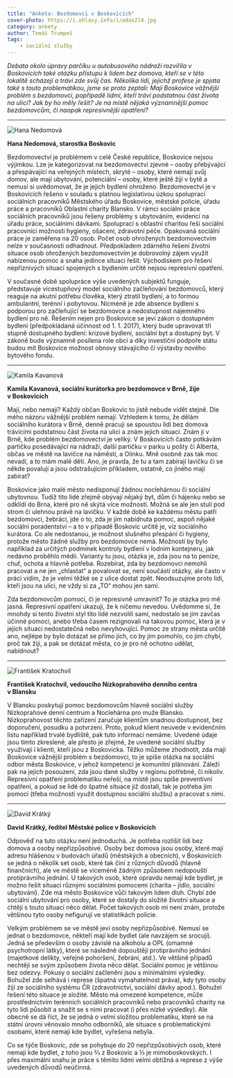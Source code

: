 ```yaml
---
title: "Anketa: Bezdomovci v Boskovicích"
cover-photo: https://i.ohlasy.info/i/odas2l4.jpg
category: ankety
author: Tomáš Trumpeš
tags:
    - sociální služby
---
```


*Debata okolo úpravy parčíku u autobusového nádraží rozvířila v Boskovicích také otázku přístupu k lidem bez domova, kteří se v této lokalitě scházejí a tráví zde svůj čas. Několika lidí, jejichž profese je spjata také s touto problematikou, jsme se proto zeptali: Mají Boskovice vážnější problém s bezdomovci, popřípadě lidmi, kteří tráví podstatnou část života na ulici? Jak by ho měly řešit? Je na místě nějaká významnější pomoc bezdomovcům, či naopak represivnější opatření?*

---

<img src="https://i.ohlasy.info/i/ot0sgji.jpg" class="profile-picture" alt="Hana Nedomová">

**Hana Nedomová, starostka Boskovic**

Bezdomovectví je problémem v celé České republice, Boskovice nejsou výjimkou. Lze je kategorizovat na bezdomovectví zjevné – osoby přebývající a přespávající na veřejných místech, skryté – osoby, které nemají svůj domov, ale mají ubytování, potenciální – osoby, které ještě žijí v bytě a nemusí si uvědomovat, že je jejich bydlení ohroženo. Bezdomovectví je v Boskovicích řešeno v souladu s platnou legislativou úzkou spoluprací sociálních pracovníků Městského úřadu Boskovice, městské policie, úřadu práce a pracovníků Oblastní charity Blansko. V rámci sociální práce sociálních pracovníků jsou řešeny problémy s ubytováním, evidencí na úřadu práce, sociálními dávkami. Spoluprací s oblastní charitou řeší sociální pracovníci možnosti hygieny, ošacení, zdravotní péče. Opakovaná sociální práce je zaměřena na 20 osob. Počet osob ohrožených bezdomovectvím nelze v současnosti odhadnout. Předpokladem zdárného řešení životní situace osob ohrožených bezdomovectvím je dobrovolný zájem využít nabízenou pomoc a snaha jedince situaci řešit. Východiskem pro řešení nepříznivých situací spojených s bydlením určitě nejsou represivní opatření.

V současné době spolupráce výše uvedených subjektů funguje, představuje vícestupňový model sociálního začleňování bezdomovců, který reaguje na akutní potřebu člověka, který ztratil bydlení, a to formou ambulantní, terénní i pobytovou. Nicméně je zde absence bydlení s podporou pro začleňující se bezdomovce a nedostupnost nájemného bydlení pro ně. Řešením nejen pro Boskovice se jeví zákon o dostupném bydlení (předpokládaná účinnost od 1. 1. 2017), který bude upravovat tři stupně dostupného bydlení: krizové bydlení, sociální byt a dostupný byt. V zákoně bude významně posílena role obcí a díky investiční podpoře státu budou mít Boskovice možnost obnovy stávajícího či výstavby nového bytového fondu.

---

<img src="https://i.ohlasy.info/i/zsabqie.jpg" class="profile-picture" alt="Kamila Kavanová">

**Kamila Kavanová, sociální kurátorka pro bezdomovce v Brně, žije v Boskovicích**

Mají, nebo nemají? Každý občan Boskovic to jistě nebude vidět stejně. Dle mého názoru vážnější problém nemají. Vzhledem k tomu, že dělám sociálního kurátora v Brně, denně pracuji se spoustou lidí bez domova trávícími podstatnou část života na ulici a znám jejich situaci. Znám ji v Brně, kde problém bezdomovectví je veliký. V Boskovicích často potkávám partičku posedávající na nádraží, další partičku v parku u pošty či Alberta, občas ve městě na lavičce na náměstí, a Olinku. Mně osobně zas tak moc nevadí, a to mám malé děti.  Ano, je pravda, že tu a tam zabírají lavičku či se někde povalují a jsou odstrašujícím příkladem, ostatně, co jiného mají zabírat?

Boskovice jako malé město nedisponují žádnou noclehárnou či sociální ubytovnou. Tudíž tito lidé zřejmě obývají nějaký byt, dům či hájenku nebo se odklidí do Brna, které pro ně skýtá více možností. Možná se ale jen stulí pod strom či ulehnou právě na lavičku. V každé době ke každému městu patří bezdomovci, žebráci, jde o to, zda je jim nabídnuta pomoc, aspoň nějaké sociální poradentství – a to v případě Boskovic určitě je, viz sociálního kurátora. Co ale nedostanou, je možnost slušného přespání či hygieny, protože město žádné služby pro bezdomovce nemá. Možností by bylo například za určitých podmínek kontroly bydlení v lodním kontejneru, jak nedávno proběhlo médii. Varianty tu jsou, otázka je, zda jsou na to peníze, chuť, ochota a hlavně potřeba. Rozebírat, zda by bezdomovci nemohli pracovat a ne jen „chlastat“ a povalovat se, není součástí otázky, ale často v práci vidím, že je velmi těžké se z ulice dostat zpět. Neodsuzujme proto lidi, kteří jsou na ulici, ne vždy si za „TO“ mohou jen sami.

Zda bezdomovcům pomoci, či je represivně umravnit? To je otázka pro mě jasná. Represivní opatření ukazují, že k ničemu nevedou. Uvědomme si, že mnohdy si tento životní styl tito lidé nezvolili sami, nedostalo se jim zavčas účinné pomoci, anebo třeba časem rezignovali na takovou pomoc, která je v jejich situaci nedostatečná nebo nevyhovující. Pomoc ze strany města určitě ano, nejlépe by bylo dotázat se přímo jich, co by jim pomohlo, co jim chybí, proč tak žijí, a pak se dotázat města, co je pro ně ochotno udělat, nabídnout?

---

<img src="https://i.ohlasy.info/i/2wbdodn.jpg" class="profile-picture" alt="František Kratochvil">

**František Kratochvil, vedoucího Nízkoprahového denního centra v Blansku**

V Blansku poskytují pomoc bezdomovcům hlavně sociální služby Nízkoprahové denní centrum a Noclehárna pro muže Blansko. Nízkoprahovost těchto zařízení zaručuje klientům snadnou dostupnost, bez doporučení, posudku a potvrzení. Proto, pokud klient neuvede v evidenčním listu například trvalé bydliště, pak tuto informaci nemáme. Uvedené údaje jsou tímto zkreslené, ale přesto je zřejmé, že uvedené sociální služby využívají i klienti, kteří jsou z Boskovicka. Těžko můžeme zhodnotit, zda mají Boskovice vážnější problém s bezdomovci, to je spíše otázka na sociální odbor města Boskovice, v jehož kompetenci je komunitní plánování. Záleží pak na jejich posouzení, zda jsou dané služby v regionu potřebné, či nikoliv.
Represivní opatření problematiku neřeší, na místě jsou spíše preventivní opatření, a pokud se lidé do špatné situace již dostali, tak je potřeba jim pomoci (třeba možností využít dostupnou sociální službu) a pracovat s nimi.

---

<img src="https://i.ohlasy.info/i/hw8op39.jpg" class="profile-picture" alt="David Krátký">

**David Krátký, ředitel Městské police v Boskovicích**

Odpověď na tuto otázku není jednoduchá. Je potřeba rozlišit lidi bez domova a osoby nepřizpůsobivé. Osoby bez domova jsou osoby, které mají adresu hlášenou v budovách úřadů (městských a obecních), v Boskovicích se jedná o několik set osob, které tak činí z různých důvodů (hlavně finančních), ale ve městě se víceméně žádným způsobem nedopouští protiprávního jednání. U takových osob, které opravdu nemají kde bydlet, je možno řešit situaci různými sociálními pomocemi (charita – jídlo, sociální ubytování). Zde má město Boskovice vůči takovým lidem dluh. Chybí zde sociální ubytování pro osoby, které se dostaly do složité životní situace a chtějí s touto situací něco dělat. Počet takových osob mi není znám, protože většinou tyto osoby nefigurují ve statistikách policie.

Velkým problémem se ve městě jeví osoby nepřizpůsobivé. Nemusí se jednat o bezdomovce, někteří mají kde bydlet (ale navzájem se srocují). Jedná se především o osoby závislé na alkoholu a OPL (omamné psychotropní látky), které se následně dopouštějí protiprávního jednání (majetkové delikty, veřejné pohoršení, žebrání, atd.).  Ve většině případů nechtějí se svým způsobem života něco dělat. Sociální pomoc je většinou bez odezvy. Pokusy o sociální začlenění jsou s minimálními výsledky. Bohužel zde selhává i represe (špatná vymahatelnost práva), kdy tyto osoby žijí ze sociálního systému ČR (zdravotnictví, sociální dávky apod.). Bohužel řešení této situace je složité. Město má omezené kompetence, může prostřednictvím terénních sociálních pracovníků nebo pracovníků charity na tyto lidi působit a snažit se s nimi pracovat (i přes nízké výsledky). Ale obecně se dá říct, že se jedná o velmi složitou problematiku, které se na státní úrovni věnovalo mnoho odborníků, ale situace s problematickými osobami, které nemají kde bydlet, vyřešena nebyla.
  
Co se týče Boskovic, zde se pohybuje do 20 nepřizpůsobivých osob, které nemají kde bydlet, z toho jsou ⅔ z Boskovic a ⅓ je mimoboskovských. I přes maximální snahu je práce s těmito lidmi velmi obtížná a represe z výše uvedených důvodů neúčinná.
